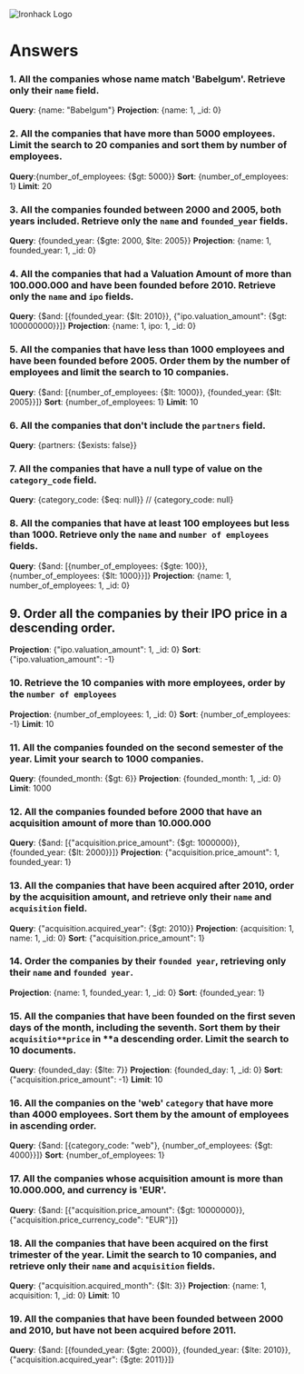 ![Ironhack Logo](https://i.imgur.com/1QgrNNw.png)

# Answers

### 1. All the companies whose name match 'Babelgum'. Retrieve only their `name` field.

**Query**: {name: "Babelgum"}
**Projection**: {name: 1, _id: 0}

### 2. All the companies that have more than 5000 employees. Limit the search to 20 companies and sort them by **number of employees**.

**Query**:{number_of_employees: {$gt: 5000}}
**Sort**: {number_of_employees: 1}
**Limit**: 20

### 3. All the companies founded between 2000 and 2005, both years included. Retrieve only the `name` and `founded_year` fields.

**Query**: {founded_year: {$gte: 2000, $lte: 2005}}
**Projection**: {name: 1, founded_year: 1, _id: 0}

### 4. All the companies that had a Valuation Amount of more than 100.000.000 and have been founded before 2010. Retrieve only the `name` and `ipo` fields.

**Query**: {$and: [{founded_year: {$lt: 2010}}, {"ipo.valuation_amount": {$gt: 100000000}}]}
**Projection**: {name: 1, ipo: 1, _id: 0}

### 5. All the companies that have less than 1000 employees and have been founded before 2005. Order them by the number of employees and limit the search to 10 companies.

**Query**: {$and: [{number_of_employees: {$lt: 1000}}, {founded_year: {$lt: 2005}}]}
**Sort**: {number_of_employees: 1}
**Limit**: 10

### 6. All the companies that don't include the `partners` field.

**Query**: {partners: {$exists: false}}

### 7. All the companies that have a null type of value on the `category_code` field.

**Query**: {category_code: {$eq: null}} // {category_code: null}

### 8. All the companies that have at least 100 employees but less than 1000. Retrieve only the `name` and `number of employees` fields.

**Query**: {$and: [{number_of_employees: {$gte: 100}}, {number_of_employees: {$lt: 1000}}]}
**Projection**: {name: 1, number_of_employees: 1, _id: 0}

## 9. Order all the companies by their IPO price in a descending order.

**Projection**: {"ipo.valuation_amount": 1, _id: 0}
**Sort**: {"ipo.valuation_amount": -1}

### 10. Retrieve the 10 companies with more employees, order by the `number of employees`

**Projection**: {number_of_employees: 1, _id: 0}
**Sort**: {number_of_employees: -1}
**Limit**: 10

### 11. All the companies founded on the second semester of the year. Limit your search to 1000 companies.

**Query**: {founded_month: {$gt: 6}}
**Projection**: {founded_month: 1, _id: 0}
**Limit**: 1000

### 12. All the companies founded before 2000 that have an acquisition amount of more than 10.000.000

**Query**: {$and: [{"acquisition.price_amount": {$gt: 1000000}}, {founded_year: {$lt: 2000}}]}
**Projection**: {"acquisition.price_amount": 1, founded_year: 1} 

### 13. All the companies that have been acquired after 2010, order by the acquisition amount, and retrieve only their `name` and `acquisition` field.

**Query**: {"acquisition.acquired_year": {$gt: 2010}}
**Projection**: {acquisition: 1, name: 1, _id: 0}
**Sort**: {"acquisition.price_amount": 1}

### 14. Order the companies by their `founded year`, retrieving only their `name` and `founded year`.

**Projection**: {name: 1, founded_year: 1, _id: 0}
**Sort**: {founded_year: 1}

### 15. All the companies that have been founded on the first seven days of the month, including the seventh. Sort them by their `acquisitio**price` in **a descending order. Limit the search to 10 documents.

**Query**: {founded_day: {$lte: 7}}
**Projection**: {founded_day: 1, _id: 0}
**Sort**: {"acquisition.price_amount": -1}
**Limit**: 10

### 16. All the companies on the 'web' `category` that have more than 4000 employees. Sort them by the amount of employees in ascending order.

**Query**: {$and: [{category_code: "web"}, {number_of_employees: {$gt: 4000}}]}
**Sort**: {number_of_employees: 1}

### 17. All the companies whose acquisition amount is more than 10.000.000, and currency is 'EUR'.

**Query**: {$and: [{"acquisition.price_amount": {$gt: 10000000}}, {"acquisition.price_currency_code": "EUR"}]}

### 18. All the companies that have been acquired on the first trimester of the year. Limit the search to 10 companies, and retrieve only their `name` and `acquisition` fields.

**Query**: {"acquisition.acquired_month": {$lt: 3}}
**Projection**: {name: 1, acquisition: 1, _id: 0}
**Limit**: 10

### 19. All the companies that have been founded between 2000 and 2010, but have not been acquired before 2011.

**Query**: {$and: [{founded_year: {$gte: 2000}}, {founded_year: {$lte: 2010}}, {"acquisition.acquired_year": {$gte: 2011}}]}
